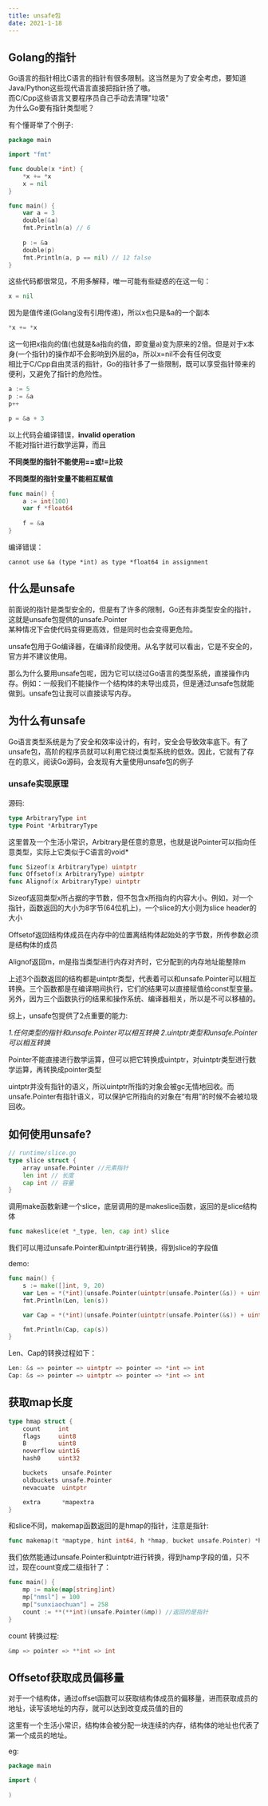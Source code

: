 ```yaml
---
title: unsafe包
date: 2021-1-18
---
```


## Golang的指针  
Go语言的指针相比C语言的指针有很多限制。这当然是为了安全考虑，要知道Java/Python这些现代语言直接把指针扬了嗷。  
而C/Cpp这些语言又要程序员自己手动去清理"垃圾"  
为什么Go要有指针类型呢？

有个懂哥举了个例子:

```go
package main

import "fmt"

func double(x *int) {
	*x += *x
	x = nil
}

func main() {
	var a = 3
	double(&a)
	fmt.Println(a) // 6
    
	p := &a
	double(p)
	fmt.Println(a, p == nil) // 12 false
}
```

这些代码都很常见，不用多解释，唯一可能有些疑惑的在这一句：

```go
x = nil
```
因为是值传递(Golang没有引用传递)，所以x也只是&a的一个副本

```go
*x += *x
```

这一句把x指向的值(也就是&a指向的值，即变量a)变为原来的2倍。但是对于x本身(一个指针)的操作却不会影响到外层的a，所以x=nil不会有任何改变  
相比于C/Cpp自由灵活的指针，Go的指针多了一些限制，既可以享受指针带来的便利，又避免了指针的危险性。

```go
a := 5
p := &a
p++

p = &a + 3
```

以上代码会编译错误，**invalid operation**  
不能对指针进行数学运算，而且

**不同类型的指针不能使用==或!=比较**  

**不同类型的指针变量不能相互赋值**  

```go
func main() {
	a := int(100)
	var f *float64
	
	f = &a
}
```

编译错误：  

```terminal
cannot use &a (type *int) as type *float64 in assignment
```



## 什么是unsafe  

前面说的指针是类型安全的，但是有了许多的限制，Go还有非类型安全的指针，这就是unsafe包提供的unsafe.Pointer  
某种情况下会使代码变得更高效，但是同时也会变得更危险。   

unsafe包用于Go编译器，在编译阶段使用。从名字就可以看出，它是不安全的，官方并不建议使用。  

那么为什么要用unsafe包呢，因为它可以绕过Go语言的类型系统，直接操作内存。例如：一般我们不能操作一个结构体的未导出成员，但是通过unsafe包就能做到。unsafe包让我可以直接读写内存。

## 为什么有unsafe  

Go语言类型系统是为了安全和效率设计的，有时，安全会导致效率底下。有了unsafe包，高阶的程序员就可以利用它绕过类型系统的低效。因此，它就有了存在的意义，阅读Go源码，会发现有大量使用unsafe包的例子  


### unsafe实现原理  

源码:  
```go
type ArbitraryType int 
type Point *ArbitraryType
```

这里普及一个生活小常识，Arbitrary是任意的意思，也就是说Pointer可以指向任意类型，实际上它类似于C语言的void*   


```go
func Sizeof(x ArbitraryType) uintptr
func Offsetof(x ArbitraryType) uintptr
func Alignof(x ArbitraryType) uintptr
```

Sizeof返回类型x所占据的字节数，但不包含x所指向的内容大小。例如，对一个指针，函数返回的大小为8字节(64位机上)，一个slice的大小则为slice header的大小   


Offsetof返回结构体成员在内存中的位置离结构体起始处的字节数，所传参数必须是结构体的成员   

Alignof返回m，m是指当类型进行内存对齐时，它分配到的内存地址能整除m  

上述3个函数返回的结构都是uintptr类型，代表着可以和unsafe.Pointer可以相互转换。三个函数都是在编译期间执行，它们的结果可以直接赋值给const型变量。另外，因为三个函数执行的结果和操作系统、编译器相关，所以是不可以移植的。  

综上，unsafe包提供了2点重要的能力:

*1.任何类型的指针和unsafe.Pointer可以相互转换*
*2.uintptr类型和unsafe.Pointer可以相互转换*

Pointer不能直接进行数学运算，但可以把它转换成uintptr，对uintptr类型进行数学运算，再转换成pointer类型  

uintptr并没有指针的语义，所以uintptr所指的对象会被gc无情地回收。而unsafe.Pointer有指针语义，可以保护它所指向的对象在“有用”的时候不会被垃圾回收。  



## 如何使用unsafe?  

```go
// runtime/slice.go
type slice struct {
	array unsafe.Pointer //元素指针
	len int // 长度
	cap int // 容量
}
```

调用make函数新建一个slice，底层调用的是makeslice函数，返回的是slice结构体   
```go 
func makeslice(et *_type, len, cap int) slice 
```

我们可以用过unsafe.Pointer和uintptr进行转换，得到slice的字段值   

demo:  

```go
func main() {
	s := make([]int, 9, 20)
	var Len = *(*int)(unsafe.Pointer(uintptr(unsafe.Pointer(&s)) + uintptr(8)))
	fmt.Println(Len, len(s))

	var Cap = *(*int)(unsafe.Pointer(uintptr(unsafe.Pointer(&s)) + uintptr(16)))

	fmt.Println(Cap, cap(s))
}
```

Len、Cap的转换过程如下：

```go
Len: &s => pointer => uintptr => pointer => *int => int
Cap: &s => pointer => uintptr => pointer => *int => int
```

## 获取map长度  

```go
type hmap struct {
	count     int
	flags     uint8
	B         uint8
	noverflow uint16
	hash0     uint32

	buckets    unsafe.Pointer
	oldbuckets unsafe.Pointer
	nevacuate  uintptr

	extra 	   *mapextra
}
```

和slice不同，makemap函数返回的是hmap的指针，注意是指针:  
```go
func makemap(t *maptype, hint int64, h *hmap, bucket unsafe.Pointer) *hmap
```

我们依然能通过unsafe.Pointer和uintptr进行转换，得到hamp字段的值，只不过，现在count变成二级指针了：  

```go
func main() {
	mp := make(map[string]int) 
	mp["nmsl"] = 100
	mp["sunxiaochuan"] = 258
	count := **(**int)(unsafe.Pointer(&mp)) //返回的是指针
}
```

count 转换过程:
```go
&mp => pointer => **int => int
```

## Offsetof获取成员偏移量  
对于一个结构体，通过offset函数可以获取结构体成员的偏移量，进而获取成员的地址，读写该地址的内存，就可以达到改变成员值的目的  

这里有一个生活小常识，结构体会被分配一块连续的内存，结构体的地址也代表了第一个成员的地址。  



eg:  

```go
package main

import (
	
)
```









